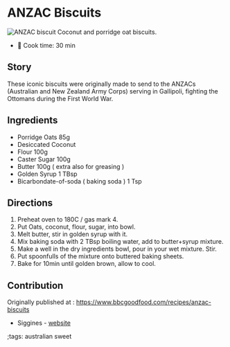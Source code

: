 # ANZAC Biscuits

![ANZAC biscuit](pix/anzac-biscuit.webp)
Coconut and porridge oat biscuits.

- 🍳 Cook time: 30 min

## Story

These iconic biscuits were originally made to send to the ANZACs (Australian and New Zealand Army Corps) serving in Gallipoli, fighting the Ottomans during the First World War.

## Ingredients

- Porridge Oats 85g
- Desiccated Coconut
- Flour 100g
- Caster Sugar 100g
- Butter 100g ( extra also for greasing )
- Golden Syrup 1 TBsp
- Bicarbondate-of-soda ( baking soda ) 1 Tsp

## Directions

1. Preheat oven to 180C / gas mark 4.
2. Put Oats, coconut, flour, sugar, into bowl.
3. Melt butter, stir in golden syrup with it.
4. Mix baking soda with 2 TBsp boiling water, add to butter+syrup mixture.
5. Make a well in the dry ingredients bowl, pour in your wet mixture. Stir.
6. Put spoonfulls of the mixture onto buttered baking sheets.
9. Bake for 10min until golden brown, allow to cool.

## Contribution

Originally published at : https://www.bbcgoodfood.com/recipes/anzac-biscuits

- Siggines - [website](http://jacobsiggins.co.uk)

;tags: australian sweet
